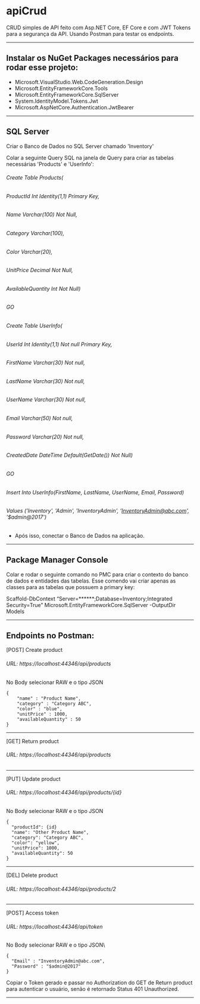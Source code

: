 # apiCrud
CRUD simples de API feito com Asp.NET Core, EF Core e com JWT Tokens para a segurança da API. Usando Postman para testar os endpoints.

-------------------------------------------------------------------------------------------------------------------------------------------------------------------------------

## Instalar os NuGet Packages necessários para rodar esse projeto:

- Microsoft.VisualStudio.Web.CodeGeneration.Design
- Microsoft.EntityFrameworkCore.Tools
- Microsoft.EntityFrameworkCore.SqlServer
- System.IdentityModel.Tokens.Jwt
- Microsoft.AspNetCore.Authentication.JwtBearer

-------------------------------------------------------------------------------------------------------------------------------------------------------------------------------

## SQL Server

Criar o Banco de Dados no SQL Server chamado 'Inventory'

Colar a seguinte Query SQL na janela de Query para criar as tabelas necessárias 'Products' e 'UserInfo':
 
###### Create Table Products(
###### ProductId Int Identity(1,1) Primary Key,
###### Name Varchar(100) Not Null,
###### Category Varchar(100),
###### Color Varchar(20),
###### UnitPrice Decimal Not Null,
###### AvailableQuantity Int Not Null)
###### GO
###### Create Table UserInfo(
###### UserId Int Identity(1,1) Not null Primary Key,
###### FirstName Varchar(30) Not null,
###### LastName Varchar(30) Not null,
###### UserName Varchar(30) Not null,
###### Email Varchar(50) Not null,
###### Password Varchar(20) Not null,
###### CreatedDate DateTime Default(GetDate()) Not Null)
###### GO
###### Insert Into UserInfo(FirstName, LastName, UserName, Email, Password) 
###### Values ('Inventory', 'Admin', 'InventoryAdmin', 'InventoryAdmin@abc.com', '$admin@2017')

- Após isso, conectar o Banco de Dados na aplicação.

-------------------------------------------------------------------------------------------------------------------------------------------------------------------------------

## Package Manager Console

Colar e rodar o seguinte comando no PMC para criar o contexto do banco de dados e entidades das tabelas. Esse comendo vai criar apenas as classes para as tabelas que possuem a primary key:

Scaffold-DbContext “Server=******;Database=Inventory;Integrated Security=True” Microsoft.EntityFrameworkCore.SqlServer -OutputDir Models

-------------------------------------------------------------------------------------------------------------------------------------------------------------------------------

## Endpoints no Postman:

[POST] Create product
  ###### URL: https://localhost:44346/api/products
  No Body selecionar RAW e o tipo JSON
  ```
  {
      "name" : "Product Name",
      "category" : "Category ABC",
      "color" : "blue",
      "unitPrice" : 1000,
      "availableQuantity" : 50
  }
  ```
-------------------------------------------------------------
[GET] Return product
  ###### URL: https://localhost:44346/api/products
-------------------------------------------------------------
[PUT] Update product
  ###### URL: https://localhost:44346/api/products/{id}
  No Body selecionar RAW e o tipo JSON
  ```
  {
    "productId": {id}
    "name": "Other Product Name",
    "category": "Category ABC",
    "color": "yellow",
    "unitPrice": 1000,
    "availableQuantity": 50
  }
  ```
-------------------------------------------------------------  
[DEL] Delete product
  ###### URL: https://localhost:44346/api/products/2
-------------------------------------------------------------  
[POST] Access token
  ###### URL: https://localhost:44346/api/token
  No Body selecionar RAW e o tipo JSON\
  ```
  {
    "Email" : "InventoryAdmin@abc.com",
    "Password" : "$admin@2017"
  }
  ```

Copiar o Token gerado e passar no Authorization do GET de Return product para autenticar o usuário, senão é retornado Status 401 Unauthorized.
 
--------------------------------------------------------------------------------------------------------------------------------------------------------------------------------
 
  
  
  
  
  
  
  
